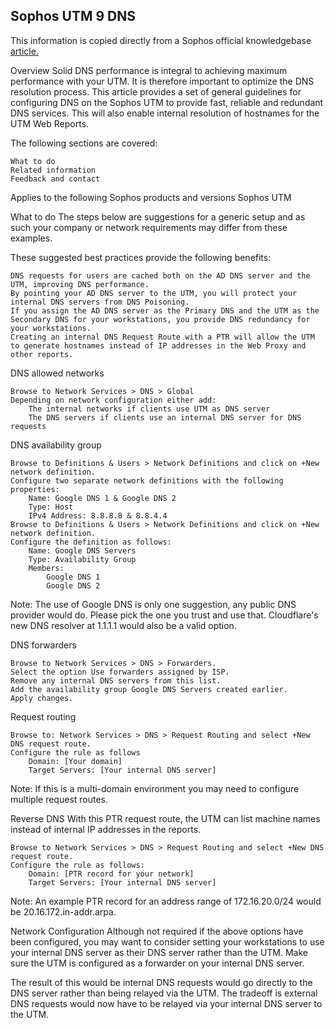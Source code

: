 ## Sophos UTM 9 DNS
This information is copied directly from a Sophos official knowledgebase [article.](https://support.sophos.com/support/s/article/KB-000034974?language=en_US)


Overview
Solid DNS performance is integral to achieving maximum performance with your UTM. It is therefore important to optimize the DNS resolution process.  This article provides a set of general guidelines for configuring DNS on the Sophos UTM to provide fast, reliable and redundant DNS services. This will also enable internal resolution of hostnames for the UTM Web Reports.

The following sections are covered:

    What to do
    Related information
    Feedback and contact

Applies to the following Sophos products and versions
Sophos UTM

What to do
The steps below are suggestions for a generic setup and as such your company or network requirements may differ from these examples.

These suggested best practices provide the following benefits:

    DNS requests for users are cached both on the AD DNS server and the UTM, improving DNS performance.
    By pointing your AD DNS server to the UTM, you will protect your internal DNS servers from DNS Poisoning.
    If you assign the AD DNS server as the Primary DNS and the UTM as the Secondary DNS for your workstations, you provide DNS redundancy for your workstations.
    Creating an internal DNS Request Route with a PTR will allow the UTM to generate hostnames instead of IP addresses in the Web Proxy and other reports.

DNS allowed networks

    Browse to Network Services > DNS > Global
    Depending on network configuration either add:
        The internal networks if clients use UTM as DNS server
        The DNS servers if clients use an internal DNS server for DNS requests

DNS availability group

    Browse to Definitions & Users > Network Definitions and click on +New network definition.
    Configure two separate network definitions with the following properties:
        Name: Google DNS 1 & Google DNS 2
        Type: Host
        IPv4 Address: 8.8.8.8 & 8.8.4.4
    Browse to Definitions & Users > Network Definitions and click on +New network definition.
    Configure the definition as follows:
        Name: Google DNS Servers
        Type: Availability Group
        Members:
            Google DNS 1
            Google DNS 2

Note: The use of Google DNS is only one suggestion, any public DNS provider would do. Please pick the one you trust and use that. Cloudflare's new DNS resolver at 1.1.1.1 would also be a valid option. 

DNS forwarders

    Browse to Network Services > DNS > Forwarders.
    Select the option Use forwarders assigned by ISP.
    Remove any internal DNS servers from this list.
    Add the availability group Google DNS Servers created earlier.
    Apply changes.

Request routing

    Browse to: Network Services > DNS > Request Routing and select +New DNS request route.
    Configure the rule as follows
        Domain: [Your domain]
        Target Servers: [Your internal DNS server]

Note: If this is a multi-domain environment you may need to configure multiple request routes.

Reverse DNS
With this PTR request route, the UTM can list machine names instead of internal IP addresses in the reports.

    Browse to Network Services > DNS > Request Routing and select +New DNS request route.
    Configure the rule as follows:
        Domain: [PTR record for your network]
        Target Servers: [Your internal DNS server]

Note: An example PTR record for an address range of 172.16.20.0/24 would be 20.16.172.in-addr.arpa.

Network Configuration
Although not required if the above options have been configured, you may want to consider setting your workstations to use your internal DNS server as their DNS server rather than the UTM.  Make sure the UTM is configured as a forwarder on your internal DNS server.  

The result of this would be internal DNS requests would go directly to the DNS server rather than being relayed via the UTM.  The tradeoff is external DNS requests would now have to be relayed via your internal DNS server to the UTM.


